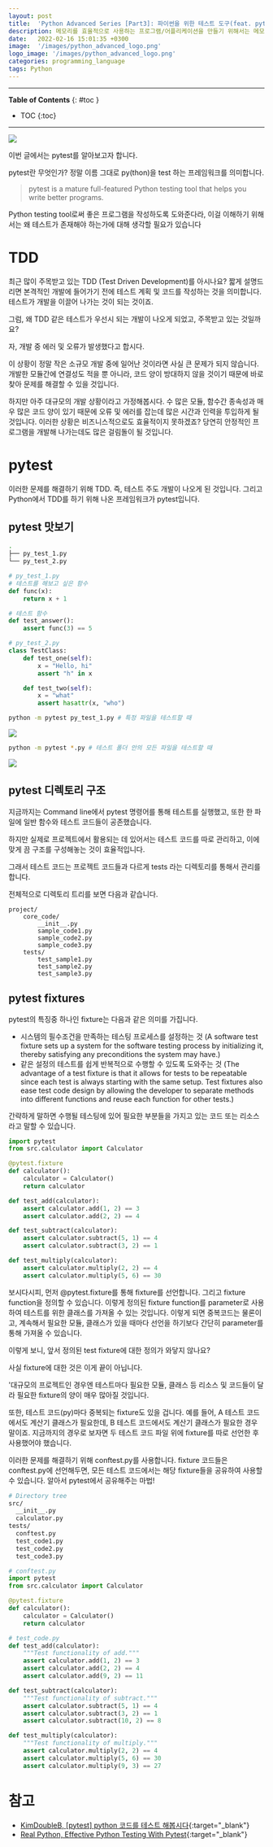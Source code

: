 ```yaml
---
layout: post
title:  'Python Advanced Series [Part3]: 파이썬을 위한 테스트 도구(feat. pytest)'
description: 메모리를 효율적으로 사용하는 프로그램/어플리케이션을 만들기 위해서는 메모리 할당에 대해 이해해야합니다.
date:   2022-02-16 15:01:35 +0300
image:  '/images/python_advanced_logo.png'
logo_image: '/images/python_advanced_logo.png'
categories: programming_language
tags: Python
---
```

---
**Table of Contents**
{: #toc }
*  TOC
{:toc}

---

![](/images/pytest_logo.png)

이번 글에서는 pytest를 알아보고자 합니다.  

pytest란 무엇인가? 정말 이름 그대로 py(thon)을 test 하는 프레임워크를 의미합니다.  
 
> pytest is a mature full-featured Python testing tool that helps you write better programs.

Python testing tool로써 좋은 프로그램을 작성하도록 도와준다라, 이걸 이해하기 위해서는 왜 테스트가 존재해야 하는가에 대해 생각할 필요가 있습니다  

# TDD
최근 많이 주목받고 있는 TDD (Test Driven Development)를 아시나요? 짧게 설명드리면 본격적인 개발에 들어가기 전에 테스트 계획 및 코드를 작성하는 것을 의미합니다. 테스트가 개발을 이끌어 나가는 것이 되는 것이죠.  

그럼, 왜 TDD 같은 테스트가 우선시 되는 개발이 나오게 되었고, 주목받고 있는 것일까요?  

자, 개발 중 에러 및 오류가 발생했다고 합시다.  

이 상황이 정말 작은 소규모 개발 중에 일어난 것이라면 사실 큰 문제가 되지 않습니다. 개발한 모듈간에 연결성도 적을 뿐 아니라, 코드 양이 방대하지 않을 것이기 때문에 바로 찾아 문제를 해결할 수 있을 것입니다.  

하지만 아주 대규모의 개발 상황이라고 가정해봅시다. 수 많은 모듈, 함수간 종속성과 매우 많은 코드 양이 있기 때문에 오류 및 에러를 잡는데 많은 시간과 인력을 투입하게 될 것입니다. 이러한 상황은 비즈니스적으로도 효율적이지 못하겠죠? 당연히 안정적인 프로그램을 개발해 나가는데도 많은 걸림돌이 될 것입니다.  

# pytest

이러한 문제를 해결하기 위해 TDD. 즉, 테스트 주도 개발이 나오게 된 것입니다. 그리고 Python에서 TDD를 하기 위해 나온 프레임워크가 pytest입니다.  

## pytest 맛보기

```sh
.
├── py_test_1.py
└── py_test_2.py
```

```python
# py_test_1.py
# 테스트를 해보고 싶은 함수
def func(x):
    return x + 1

# 테스트 함수
def test_answer():
    assert func(3) == 5
```

```python
# py_test_2.py
class TestClass:
    def test_one(self):
        x = "Hello, hi"
        assert "h" in x

    def test_two(self):
        x = "what"
        assert hasattr(x, "who")
```

```sh
python -m pytest py_test_1.py # 특정 파일을 테스트할 때
```

![](/images/pytest_1.png)

```sh
python -m pytest *.py # 테스트 폴더 안의 모든 파일을 테스트할 때
```

![](/images/pytest_2.png)

## pytest 디렉토리 구조

지금까지는 Command line에서 pytest 명령어를 통해 테스트를 실행했고, 또한 한 파일에 일반 함수와 테스트 코드들이 공존했습니다.  

하지만 실제로 프로젝트에서 활용되는 데 있어서는 테스트 코드를 따로 관리하고, 이에 맞게 끔 구조를 구성해놓는 것이 효율적입니다.  

그래서 테스트 코드는 프로젝트 코드들과 다르게 tests 라는 디렉토리를 통해서 관리를 합니다.  

전체적으로 디렉토리 트리를 보면 다음과 같습니다.  

```
project/
    core_code/
        __init__.py
        sample_code1.py
        sample_code2.py
        sample_code3.py
    tests/
        test_sample1.py
        test_sample2.py
        test_sample3.py
```

## pytest fixtures
 
pytest의 특징중 하나인 fixture는 다음과 같은 의미를 가집니다.  

- 시스템의 필수조건을 만족하는 테스팅 프로세스를 설정하는 것 (A software test fixture sets up a system for the software testing process by initializing it, thereby satisfying any preconditions the system may have.)
- 같은 설정의 테스트를 쉽게 반복적으로 수행할 수 있도록 도와주는 것 (The advantage of a test fixture is that it allows for tests to be repeatable since each test is always starting with the same setup. Test fixtures also ease test code design by allowing the developer to separate methods into different functions and reuse each function for other tests.)

간략하게 말하면 수행될 테스팅에 있어 필요한 부분들을 가지고 있는 코드 또는 리소스라고 말할 수 있습니다.    

```py
import pytest
from src.calculator import Calculator

@pytest.fixture
def calculator():
    calculator = Calculator()
    return calculator

def test_add(calculator):
    assert calculator.add(1, 2) == 3
    assert calculator.add(2, 2) == 4

def test_subtract(calculator):
    assert calculator.subtract(5, 1) == 4
    assert calculator.subtract(3, 2) == 1

def test_multiply(calculator):
    assert calculator.multiply(2, 2) == 4
    assert calculator.multiply(5, 6) == 30
```

보시다시피, 먼저 @pytest.fixture를 통해 fixture를 선언합니다. 그리고 fixture function을 정의할 수 있습니다.
이렇게 정의된 fixture function를 parameter로 사용하여 테스트를 위한 클래스를 가져올 수 있는 것입니다. 이렇게 되면 중복코드는 물론이고, 계속해서 필요한 모듈, 클래스가 있을 때마다 선언을 하기보다 간단히 parameter를 통해 가져올 수 있습니다.  

이렇게 보니, 앞서 정의된 test fixture에 대한 정의가 와닿지 않나요?  

사실 fixture에 대한 것은 이게 끝이 아닙니다.  

'대규모의 프로젝트인 경우엔 테스트마다 필요한 모듈, 클래스 등 리소스 및 코드들이 달라 필요한 fixture의 양이 매우 많아질 것입니다.  

또한, 테스트 코드(py)마다 중복되는 fixture도 있을 겁니다. 예를 들어, A 테스트 코드에서도 계산기 클래스가 필요한데, B 테스트 코드에서도 계산기 클래스가 필요한 경우 말이죠. 지금까지의 경우로 보자면 두 테스트 코드 파일 위에 fixture를 따로 선언한 후 사용했어야 했습니다.  

이러한 문제를 해결하기 위해 conftest.py를 사용합니다.
fixture 코드들은 conftest.py에 선언해두면, 모든 테스트 코드에서는 해당 fixture들을 공유하여 사용할 수 있습니다. 알아서 pytest에서 공유해주는 마법!  

```sh
# Directory tree
src/
  __init__.py
  calculator.py
tests/
  conftest.py
  test_code1.py
  test_code2.py
  test_code3.py
```

```py
# conftest.py
import pytest
from src.calculator import Calculator

@pytest.fixture
def calculator():
    calculator = Calculator()
    return calculator
```

```py
# test_code.py
def test_add(calculator):
    """Test functionality of add."""
    assert calculator.add(1, 2) == 3
    assert calculator.add(2, 2) == 4
    assert calculator.add(9, 2) == 11

def test_subtract(calculator):
    """Test functionality of subtract."""
    assert calculator.subtract(5, 1) == 4
    assert calculator.subtract(3, 2) == 1
    assert calculator.subtract(10, 2) == 8

def test_multiply(calculator):
    """Test functionality of multiply."""
    assert calculator.multiply(2, 2) == 4
    assert calculator.multiply(5, 6) == 30
    assert calculator.multiply(9, 3) == 27
```

# 참고 
- [KimDoubleB, [pytest] python 코드를 테스트 해봅시다](https://binux.tistory.com/47){:target="_blank"}
- [Real Python, Effective Python Testing With Pytest](https://realpython.com/pytest-python-testing/){:target="_blank"}